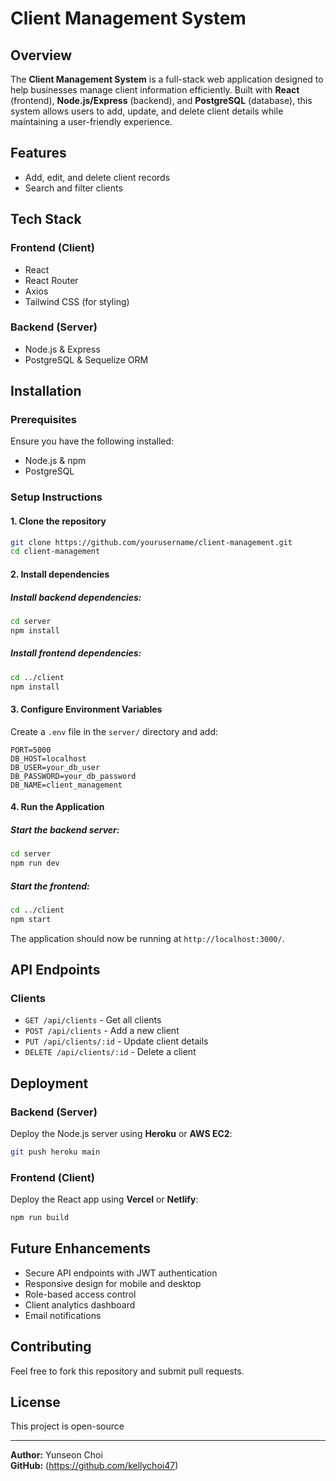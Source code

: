 # Client Management System

## Overview
The **Client Management System** is a full-stack web application designed to help businesses manage client information efficiently. Built with **React** (frontend), **Node.js/Express** (backend), and **PostgreSQL** (database), this system allows users to add, update, and delete client details while maintaining a user-friendly experience.

## Features
- Add, edit, and delete client records
- Search and filter clients

## Tech Stack
### Frontend (Client)
- React
- React Router
- Axios
- Tailwind CSS (for styling)

### Backend (Server)
- Node.js & Express
- PostgreSQL & Sequelize ORM

## Installation
### Prerequisites
Ensure you have the following installed:
- Node.js & npm
- PostgreSQL

### Setup Instructions
#### 1. Clone the repository
```bash
git clone https://github.com/yourusername/client-management.git
cd client-management
```

#### 2. Install dependencies
##### Install backend dependencies:
```bash
cd server
npm install
```
##### Install frontend dependencies:
```bash
cd ../client
npm install
```

#### 3. Configure Environment Variables
Create a `.env` file in the `server/` directory and add:
```env
PORT=5000
DB_HOST=localhost
DB_USER=your_db_user
DB_PASSWORD=your_db_password
DB_NAME=client_management
```

#### 4. Run the Application
##### Start the backend server:
```bash
cd server
npm run dev
```
##### Start the frontend:
```bash
cd ../client
npm start
```

The application should now be running at `http://localhost:3000/`.

## API Endpoints
### Clients
- `GET /api/clients` - Get all clients
- `POST /api/clients` - Add a new client
- `PUT /api/clients/:id` - Update client details
- `DELETE /api/clients/:id` - Delete a client

## Deployment
### Backend (Server)
Deploy the Node.js server using **Heroku** or **AWS EC2**:
```bash
git push heroku main
```

### Frontend (Client)
Deploy the React app using **Vercel** or **Netlify**:
```bash
npm run build
```

## Future Enhancements
- Secure API endpoints with JWT authentication
- Responsive design for mobile and desktop
- Role-based access control
- Client analytics dashboard
- Email notifications

## Contributing
Feel free to fork this repository and submit pull requests.

## License
This project is open-source

---
**Author:** Yunseon Choi  
**GitHub:** (https://github.com/kellychoi47)

